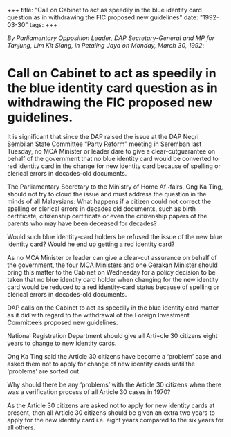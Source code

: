 +++ 
title: "Call on Cabinet to act as speedily in the blue identity card question as in withdrawing the FIC proposed new guidelines"
date: "1992-03-30"
tags:
+++

_By Parliamentary Opposition Leader, DAP Secretary-General and MP for Tanjung, Lim Kit Siang, in Petaling Jaya on Monday, March 30, 1992_:

# Call on Cabinet to act as speedily in the blue identity card question as in withdrawing the FIC proposed new guidelines.

It is significant that since the DAP raised the issue at the DAP Negri Sembilan State Committee “Party Reform” meeting in Seremban last Tuesday, no MCA Minister or leader dare to give a clear-cutguarantee on behalf of the government that no blue identity card would be converted to red identity card in the change for new identity card because of spelling or clerical errors in decades-old documents.</u>

The Parliamentary Secretary to the Ministry of Home Af¬fairs, Ong Ka Ting, should not try to cloud the issue and must address the question in the minds of all Malaysians: What happens if a citizen could not correct the spelling or clerical errors in decades old documents, such as birth certificate, citizenship certificate or even the citizenship papers of the parents who may have been deceased for decades?

Would such blue identity-card holders be refused the issue of the new blue identity card? Would he 
end up getting a red identity card?

As no MCA Minister or leader can give a clear-cut assurance on behalf of the government, the four 
MCA Ministers and one Gerakan Minister should bring this matter to the Cabinet on Wednesday for 
a policy decision to be taken that no blue identity card holder when changing for the new identity card would be reduced to a red identity-card status because of spelling or clerical errors in decades-old documents.

DAP calls on the Cabinet to act as speedily in the blue identity card matter as it did with regard to the withdrawal of the Foreign Investment Committee’s proposed new guidelines.

National Registration Department should give all Arti¬cle 30 citizens eight years to change to new 
identity cards.

Ong Ka Ting said the Article 30 citizens have become a ‘problem’ case and asked them not to apply 
for change of new identity cards until the ‘problems’ are sorted out.

Why should there be any ‘problems’ with the Article 30 citizens when there was a verification process 
of all Article 30 cases in 1970?

As the Article 30 citizens are asked not to apply for new identity cards at present, then all Article 30 citizens should be given an extra two years to apply for the new identity card i.e. eight years compared 
to the six years for all others.
 
